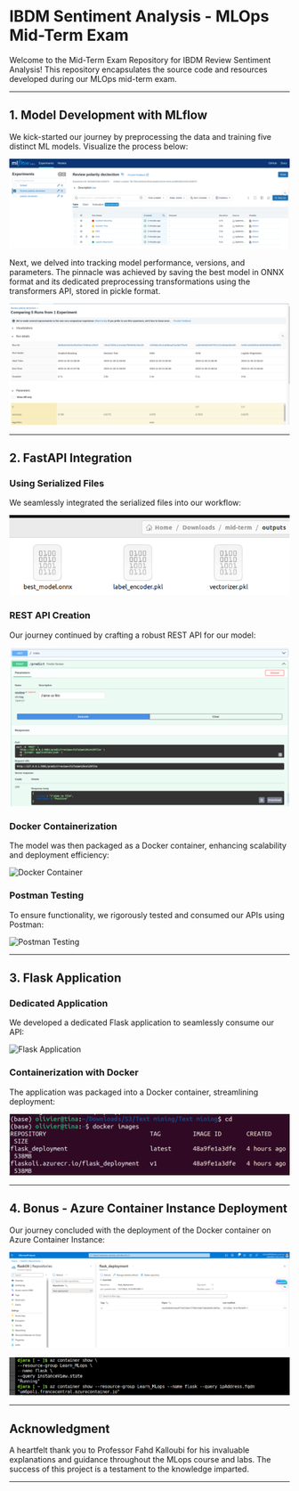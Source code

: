 # IBDM Sentiment Analysis - MLOps Mid-Term Exam

Welcome to the Mid-Term Exam Repository for IBDM Review Sentiment Analysis! This repository encapsulates the source code and resources developed during our MLOps mid-term exam.

---

## 1. Model Development with MLflow

We kick-started our journey by preprocessing the data and training five distinct ML models. Visualize the process below:

![MLflow Model Training](images/tp_mlf_1.png)

Next, we delved into tracking model performance, versions, and parameters. The pinnacle was achieved by saving the best model in ONNX format and its dedicated preprocessing transformations using the transformers API, stored in pickle format.

![MLflow Model Tracking](images/tp_mlf_2.png)

---

## 2. FastAPI Integration

### Using Serialized Files
We seamlessly integrated the serialized files into our workflow:

![ONNX Serialized Files](images/tp_onnx.png)

### REST API Creation
Our journey continued by crafting a robust REST API for our model:

![FastAPI](images/tp_api.png)

### Docker Containerization
The model was then packaged as a Docker container, enhancing scalability and deployment efficiency:

![Docker Container](images/tp_api_containeur.png)

### Postman Testing
To ensure functionality, we rigorously tested and consumed our APIs using Postman:

![Postman Testing](images/tp_posstman.png)

---

## 3. Flask Application

### Dedicated Application
We developed a dedicated Flask application to seamlessly consume our API:

![Flask Application](images/tp_flask.png)

### Containerization with Docker
The application was packaged into a Docker container, streamlining deployment:

![Flask Docker Container](images/tp_fldoc.png)

---

## 4. Bonus - Azure Container Instance Deployment

Our journey concluded with the deployment of the Docker container on Azure Container Instance:

![Azure Container Registry](images/tp_acr.png)

![Azure Container Instance](images/tp_aci.png)

---

## Acknowledgment

A heartfelt thank you to Professor Fahd Kalloubi for his invaluable explanations and guidance throughout the MLops course and labs. The success of this project is a testament to the knowledge imparted.

---
